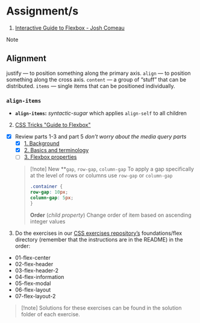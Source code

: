 # Assignment/s
1. [Interactive Guide to Flexbox - Josh Comeau](https://www.joshwcomeau.com/css/interactive-guide-to-flexbox/)

>[!note]
> ## Alignment
> justify — to position something along the primary axis.
> `align` — to position something along the cross axis.
> `content` — a group of “stuff” that can be distributed.
> `items` — single items that can be positioned individually.
>
> ### `align-items`
> - **`align-items`:** *syntactic-sugar* which applies `align-self` to all children

2. [CSS Tricks "Guide to Flexbox"](https://css-tricks.com/snippets/css/a-guide-to-flexbox/)
- [X] Review parts 1-3 and part 5 *don’t worry about the media query parts*
    - [X] [1. Background](https://css-tricks.com/snippets/css/a-guide-to-flexbox/#aa-background)
    - [X] [2. Basics and terminology](https://css-tricks.com/snippets/css/a-guide-to-flexbox/#aa-basics-and-terminology)
    - [ ] [3. Flexbox properties](https://css-tricks.com/snippets/css/a-guide-to-flexbox/#aa-flexbox-properties)
    >[!note] New
    > **`gap`, `row-gap`, `column-gap`
    > To apply a gap specifically at the level of rows or columns use 
    > `row-gap` or `column-gap`
    > ```css
    > .container {
    > row-gap: 10px;
    > column-gap: 5px;
    > }
    > ```
    >
    > **Order** (*child property*)
    > Change order of item based on ascending integer values

3. Do the exercises in our [CSS exercises repository’s](https://github.com/TheOdinProject/css-exercises/tree/main/foundations/flex) foundations/flex directory (remember that the instructions are in the README) in the order:
- 01-flex-center
- 02-flex-header
- 03-flex-header-2
- 04-flex-information
- 05-flex-modal
- 06-flex-layout
- 07-flex-layout-2

>[!note] Solutions for these exercises can be found in the solution folder of each exercise.
